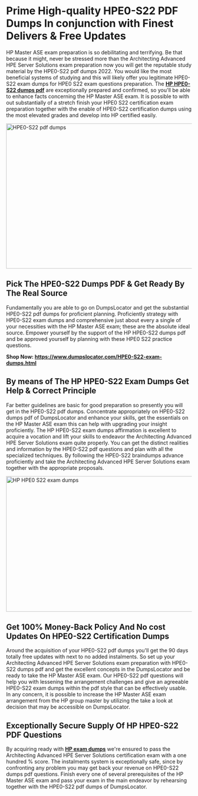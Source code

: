 <h1><strong>Prime High-quality HPE0-S22 PDF Dumps In conjunction with Finest Delivers &amp; Free Updates</strong></h1>
<p>HP Master ASE exam preparation is so debilitating and terrifying. Be that because it might, never be stressed more than the Architecting Advanced HPE Server Solutions exam preparation now you will get the reputable study material by the HPE0-S22 pdf dumps 2022. You would like the most beneficial systems of studying and this will likely offer you legitimate HPE0-S22 exam dumps for HPE0 S22 exam questions preparation. The <strong><a href="https://www.dumpslocator.com/HPE0-S22-exam-dumps.html">HP HPE0-S22 dumps pdf</a></strong> are exceptionally prepared and confirmed, so you'll be able to enhance facts concerning the HP Master ASE exam. It is possible to with out substantially of a stretch finish your HPE0 S22 certification exam preparation together with the enable of HPE0-S22 certification dumps using the most elevated grades and develop into HP certified easily.</p>
<p><img src="https://i.ibb.co/SKhFh8d/Pastel-Purple-Computer-UI-Class-Syllabus-Education-Presentation.png" alt="HPE0-S22 pdf dumps" width="700" height="393" /></p>
<h2><strong>Pick The HPE0-S22 Dumps PDF &amp; Get Ready By The Real Source</strong></h2>
<p>Fundamentally you are able to go on DumpsLocator and get the substantial HPE0-S22 pdf dumps for proficient planning. Proficiently strategy with HPE0-S22 exam dumps and comprehensive just about every a single of your necessities with the HP Master ASE exam; these are the absolute ideal source. Empower yourself by the support of the HP HPE0-S22 dumps pdf and be approved yourself by planning with these HPE0 S22 practice questions.</p>
<p><strong>Shop Now: <a href="https://www.dumpslocator.com/HPE0-S22-exam-dumps.html">https://www.dumpslocator.com/HPE0-S22-exam-dumps.html</a></strong></p>
<h2><strong>By means of The HP HPE0-S22 Exam Dumps Get Help &amp; Correct Principle</strong></h2>
<p>Far better guidelines are basic for good preparation so presently you will get in the HPE0-S22 pdf dumps. Concentrate appropriately on HPE0-S22 dumps pdf of DumpsLocator and enhance your skills, get the essentials on the HP Master ASE exam this can help with upgrading your insight proficiently. The HP HPE0-S22 exam dumps affirmation is excellent to acquire a vocation and lift your skills to endeavor the Architecting Advanced HPE Server Solutions exam quite properly. You can get the distinct realities and information by the HPE0-S22 pdf questions and plan with all the specialized techniques. By following the HPE0-S22 braindumps advance proficiently and take the Architecting Advanced HPE Server Solutions exam together with the appropriate proposals.</p>
<p><a href="https://www.dumpslocator.com/HPE0-S22-exam-dumps.html"><img src="https://i.ibb.co/NtZbgjG/Blue-and-White-Medical-Dental-Clinic-Facebook-Ad.png" alt="HP HPE0 S22 exam dumps" width="700" height="367" /></a></p>
<h2><strong>Get 100% Money-Back Policy And No cost Updates On HPE0-S22 Certification Dumps</strong></h2>
<p>Around the acquisition of your HPE0-S22 pdf dumps you'll get the 90 days totally free updates with next to no added instalments. So set up your Architecting Advanced HPE Server Solutions exam preparation with HPE0-S22 dumps pdf and get the excellent concepts in the DumpsLocator and be ready to take the HP Master ASE exam. Our HPE0-S22 pdf questions will help you with lessening the arrangement challenges and give an agreeable HPE0-S22 exam dumps within the pdf style that can be effectively usable. In any concern, it is possible to increase the HP Master ASE exam arrangement from the HP group master by utilizing the take a look at decision that may be accessible on DumpsLocator.</p>
<h2><strong>Exceptionally Secure Supply Of HP HPE0-S22 PDF Questions</strong></h2>
<p>By acquiring ready with <strong><a href="https://www.dumpslocator.com/hp-exams.html">HP exam dumps</a></strong> we're ensured to pass the Architecting Advanced HPE Server Solutions certification exam with a one hundred % score. The instalments system is exceptionally safe, since by confronting any problem you may get back your revenue on HPE0-S22 dumps pdf questions. Finish every one of several prerequisites of the HP Master ASE exam and pass your exam in the main endeavor by rehearsing together with the HPE0-S22 pdf dumps of DumpsLocator.</p>
